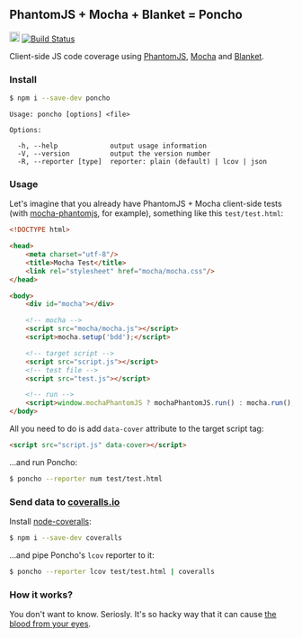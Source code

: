 ## PhantomJS + Mocha + Blanket = Poncho
<a href="http://badge.fury.io/js/poncho"><img src="https://badge.fury.io/js/poncho@2x.png" alt="NPM version" height="18"></a> [![Build Status](https://secure.travis-ci.org/deepsweet/poncho.png)](https://travis-ci.org/deepsweet/poncho)

Client-side JS code coverage using [PhantomJS](https://github.com/ariya/phantomjs), [Mocha](https://github.com/visionmedia/mocha) and [Blanket](https://github.com/alex-seville/blanket).


### Install

```sh
$ npm i --save-dev poncho
```

```
Usage: poncho [options] <file>

Options:

  -h, --help             output usage information
  -V, --version          output the version number
  -R, --reporter [type]  reporter: plain (default) | lcov | json
```


### Usage

Let's imagine that you already have PhantomJS + Mocha client-side tests (with [mocha-phantomjs](https://github.com/metaskills/mocha-phantomjs), for example), something like this `test/test.html`:

```html
<!DOCTYPE html>

<head>
    <meta charset="utf-8"/>
    <title>Mocha Test</title>
    <link rel="stylesheet" href="mocha/mocha.css"/>
</head>

<body>
    <div id="mocha"></div>

    <!-- mocha -->
    <script src="mocha/mocha.js"></script>
    <script>mocha.setup('bdd');</script>

    <!-- target script -->
    <script src="script.js"></script>
    <!-- test file -->
    <script src="test.js"></script>

    <!-- run -->
    <script>window.mochaPhantomJS ? mochaPhantomJS.run() : mocha.run();</script>
</body>
```

All you need to do is add `data-cover` attribute to the target script tag:

```html
<script src="script.js" data-cover></script>
```

…and run Poncho:

```sh
$ poncho --reporter num test/test.html
```


### Send data to [coveralls.io](https://coveralls.io/)

Install [node-coveralls](https://github.com/cainus/node-coveralls):

```sh
$ npm i --save-dev coveralls
```
…and pipe Poncho's `lcov` reporter to it:

```sh
$ poncho --reporter lcov test/test.html | coveralls
```


### How it works?

You don't want to know. Seriosly. It's so hacky way that it can cause [the blood from your eyes](http://funkyimg.com/i/EdqD.gif).
